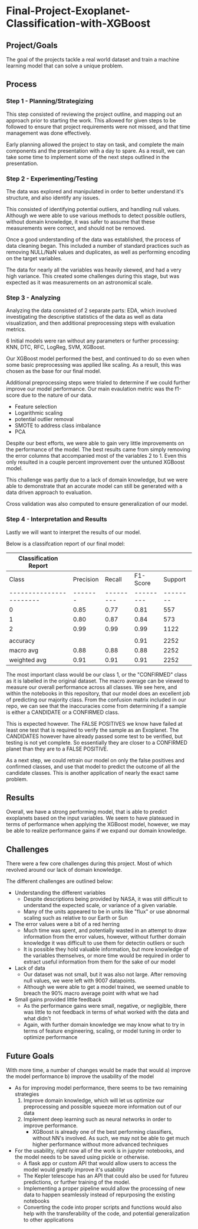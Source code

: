 # Final-Project-Exoplanet-Classification-with-XGBoost

## Project/Goals
The goal of the projects tackle a real world dataset and train a machine learning model that can solve a unique problem. 

## Process
### Step 1 - Planning/Strategizing
This step consisted of reviewing the project outline, and mapping out an approach prior to starting the work. This allowed for given steps to be followed to ensure that project requirements were not missed, and that time management was done effectively.  

Early planning allowed the project to stay on task, and complete the main components and the presentation with a day to spare. As a result, we can take some time to implement some of the next steps outlined in the presentation. 
### Step 2 - Experimenting/Testing
The data was explored and manipulated in order to better understand it's structure, and also identify any issues. 

This consisted of identifying potential outliers, and handling null values. Although we were able to use various methods to detect possible outliers, without domain knowledge, it was safer to assume that these measurements were correct, and should not be removed. 

Once a good understanding of the data was established, the process of data cleaning began. This included a number of standard practices such as removing NULL/NaN values and duplicates, as well as performing encoding on the target variables. 

The data for nearly all the variables was heavily skewed, and had a very high variance. This created some challenges during this stage, but was expected as it was measurements on an astronomical scale.

### Step 3 - Analyzing
Analyzing the data consisted of 2 separate parts: EDA, which involved investigating the descriptive statistics of the data as well as data visualization, and then additional preprocessing steps with evaluation metrics. 

6 Initial models were ran without any parameters or further processing: KNN, DTC, RFC, LogReg, SVM, XGBoost.

Our XGBoost model performed the best, and continued to do so even when some basic preprocessing was applied like scaling. As a result, this was chosen as the base for our final model. 

Additional preprocessing steps were trialed to determine if we could further improve our model performance. Our main evaulation metric was the f1-score due to the nature of our data. 
- Feature selection
- Logarithmic scaling
- potential outlier removal
- SMOTE to address class imbalance
- PCA

Despite our best efforts, we were able to gain very little improvements on the performance of the model. The best results came from simply removing the error columns that accompanied most of the variables 2 to 1. Even this only resulted in a couple percent improvement over the untuned XGBoost model.

This challenge was partly due to a lack of domain knowledge, but we were able to demonstrate that an accurate model can still be generated with a data driven approach to evaluation. 

Cross validation was also computed to ensure generalization of our model. 

### Step 4 - Interpretation and Results
Lastly we will want to interpret the results of our model. 

Below is a classifcation report of our final model: 

| Classification Report |       |         |         |        |
|-----------------------|-------|---------|---------|--------|
| Class                 | Precision | Recall  | F1-Score | Support |
|-----------------------|-------|---------|---------|--------|
| 0                     | 0.85  | 0.77    | 0.81    | 557    |
| 1                     | 0.80  | 0.87    | 0.84    | 573    |
| 2                     | 0.99  | 0.99    | 0.99    | 1122   |
|                       |       |         |         |        |
| accuracy              |       |         | 0.91    | 2252   |
| macro avg             | 0.88  | 0.88    | 0.88    | 2252   |
| weighted avg          | 0.91  | 0.91    | 0.91    | 2252   |

The most important class would be our class 1, or the "CONFIRMED" class as it is labelled in the original dataset. The macro average can be viewed to measure our overall performance across all classes. We see here, and within the notebooks in this repository, that our model does an excellent job of predicting our majority class. From the confusion matrix included in our repo, we can see that the inaccuracies come from determining if a sample is either a CANDIDATE or a CONFIRMED class. 

This is expected however. The FALSE POSITIVES we know have failed at least one test that is required to verify the sample as an Exoplanet. The CANDIDATES however have already passed some test to be verified, but testing is not yet complete. So essentially they are closer to a CONFIRMED planet than they are to a FALSE POSITIVE. 

As a next step, we could retrain our model on only the false positives and confirmed classes, and use that model to predict the outcome of all the candidate classes. This is another application of nearly the exact same problem. 

## Results
Overall, we have a strong performing model, that is able to predict exoplanets based on the input variables. We seem to have plateaued in terms of performance when applying the XGBoost model, however, we may be able to realize performance gains if we expand our domain knowledge. 

## Challenges 
There were a few core challenges during this project. Most of which revolved around our lack of domain knowledge. 

The different challenges are outlined below:
- Understanding the different variables
  - Despite descriptions being provided by NASA, it was still difficult to understand the expected scale, or variance of a given variable. 
  - Many of the units appeared to be in units like "flux" or use abnormal scaling such as relative to our Earth or Sun
- The error values were a bit of a red herring
  - Much time was spent, and potentially wasted in an attempt to draw information from the error values, however, without further domain knowledge it was difficult to use them for detectin outliers or such
  - It is possible they hold valuable information, but more knowledge of the variables themselves, or more time would be required in order to extract useful information from them for the sake of our model
- Lack of data
  - Our dataset was not small, but it was also not large. After removing null values, we were left with 9007 datapoints. 
  - Although we were able to get a model trained, we seemed unable to breach the 90% macro average point with what we had
- Small gains provided little feedback
  - As the performance gains were small, negative, or negligible, there was little to not feedback in terms of what worked with the data and what didn't
  - Again, with further domain knowledge we may know what to try in terms of feature engineering, scaling, or model tuning in order to optimize performance

## Future Goals
With more time, a number of changes would be made that would a) improve the model performance b) improve the usability of the model

- As for improving model performance, there seems to be two remaining strategies
    1. Improve domain knowledge, which will let us optimize our preprocessing and possible squeeze more information out of our data
    2. Implement deep learning such as neural networks in order to improve performance. 
        - XGBoost is already one of the best performing classifiers, without NN's involved. As such, we may not be able to get much higher performance without more advanced techniques
- For the usability, right now all of the work is in jupyter notebooks, and the model needs to be saved using pickle or otherwise. 
  - A flask app or custom API that would allow users to access the model would greatly improve it's usability
  - The Kepler telescope has an API that could also be used for futureu predictions, or further training of the model. 
  - Implementing a proper pipeline would allow the processing of new data to happen seamlessly instead of repurposing the existing notebooks
  - Converting the code into proper scripts and functions would also help with the transferability of the code, and potential generalization to other applications 
